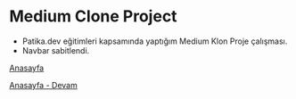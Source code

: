 # Medium Clone Project

* Patika.dev eğitimleri kapsamında yaptığım Medium Klon Proje çalışması.
* Navbar sabitlendi.

[Anasayfa](https://i.hizliresim.com/19zl1ko.png)

[Anasayfa - Devam](https://i.hizliresim.com/9f096sp.png)
